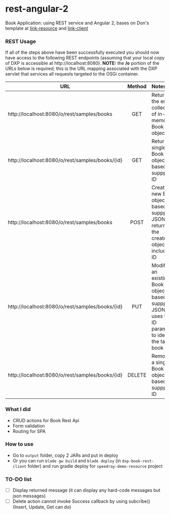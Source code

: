 # rest-angular-2
Book Application: using REST service and Angular 2, bases on Don's template at [link-resource](https://projects.austin.xtivia.com/Speedray/speedray-demo-resource) and [link-client](https://projects.austin.xtivia.com/Speedray/demo-speedray-client)

### REST Usage

If all of the steps above have been successfully executed you should now have access to the following REST endpoints (assuming that your local copy of DXP is accessible at http://localhost:8080). **NOTE:** the **/o** portion of the URLs below is required; this is the URL mapping associated with the DXP servlet that services all requests targeted to the OSGi container.

| URL   |      Method      |  Notes |
|----------|:-------------:|:------|
| http://localhost:8080/o/rest/samples/books |GET| Returns the entire collection of in-memory Book objects   |
| http://localhost:8080/o/rest/samples/books/{id} | GET |  Returns a single Book object based on suppplied ID   |
| http://localhost:8080/o/rest/samples/books | POST |Creates a new Book object based on suppplied JSON and returns the created object including ID      |
| http://localhost:8080/o/rest/samples/books/{id} | PUT |Modifies an existing Book object based on suppplied JSON and uses the ID parameter to identify the target book     |
| http://localhost:8080/o/rest/samples/books/{id} | DELETE |  Removes a single Book object based on suppplied ID   

### What I did
- CRUD actions for Book Rest Api
- Form validation
- Routing for SPA

### How to use
- Go to `output` folder, copy 2 JARs and put in deploy
- Or you can run `blade gw build` and `blade deploy` (in `dxp-book-rest-client` folder) and run gradle deploy for `speedray-demo-resource` project

### TO-DO list
- [ ] Display returned message (it can display any hard-code messages but json messages)
- [ ] Delete action cannot invoke Success callback by using subcribe() (Insert, Update, Get can do)
